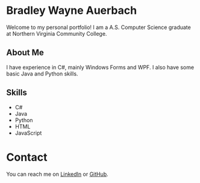 # Bradley Wayne Auerbach
Welcome to my personal portfolio! I am a A.S. Computer Science graduate at Northern Virginia Community College.

## About Me
I have experience in C#, mainly Windows Forms and WPF. I also have some basic Java and Python skills.

## Skills
- C#
- Java
- Python
- HTML
- JavaScript

# Contact
You can reach me on [LinkedIn](https://linkedin.com/bradleyauerbach) or [GitHub](https://github.com/bauerbach).
